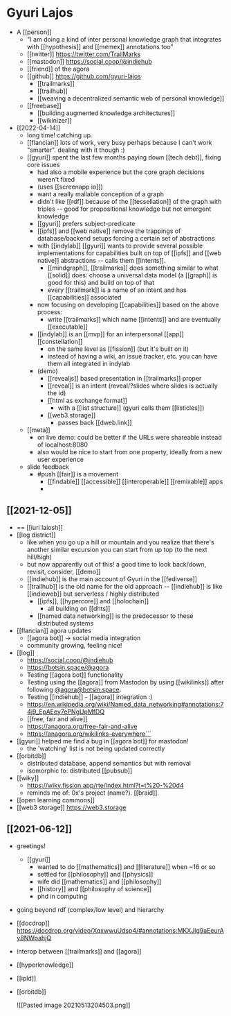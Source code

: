 # Gyuri Lajos
- A [[person]]
	- "I am doing a kind of inter personal knowledge graph that integrates with [[hypothesis]] and [[memex]] annotations too"
	- [[twitter]] https://twitter.com/TrailMarks
	- [[mastodon]] https://social.coop/@indiehub
	- [[friend]] of the agora
	- [[github]] https://github.com/gyuri-lajos
		- [[trailmarks]]
		- [[trailhub]]
		- [[weaving a decentralized semantic web of personal knowledge]]
	- [[freebase]]
		- [[building augmented knowledge architectures]]
		- [[wikinizer]]
- [[2022-04-14]]
	- long time! catching up.
	- [[flancian]] lots of work, very busy perhaps because I can't work "smarter". dealing with it though :)
	- [[gyuri]] spent the last few months paying down [[tech debt]], fixing core issues
		- had also a mobile experience but the core graph decisions weren't fixed
		- (uses [[screenapp io]])
		- want a really mallable conception of a graph
		- didn't like [[rdf]] because of the [[tessellation]] of the graph with triples -- good for propositional knowledge but not emergent knowledge
		- [[gyuri]] prefers subject-predicate
		- [[ipfs]] and [[web native]] remove the trappings of database/backend setups forcing a certain set of abstractions
		- with [[indylab]] [[gyuri]] wants to provide several possible implementations for capabilities built on top of [[ipfs]] and [[web native]] abstractions -- calls them [[intents]].
			- [[mindgraph]], [[trailmarks]] does something similar to what [[solid]] does: choose a universal data model (a [[graph]] is good for this) and build on top of that
			- every [[trailmark]] is a name of an intent and has [[capabilities]] associated
		- now focusing on developing [[capabilities]] based on the above process:
			- write [[trailmarks]] which name [[intents]] and are eventually [[executable]]
		- [[indylab]] is an [[mvp]] for an interpersonal [[app]] [[constellation]]
			- on the same level as [[fission]] (but it's built on it)
			- instead of having a wiki, an issue tracker, etc. you can have them all integrated in indylab
		- (demo)
			- [[revealjs]] based presentation in [[trailmarks]] proper
			- [[reveal]] is an intent (reveal/?slides where slides is actually the id)
			- [[html as exchange format]]
				- with a [[list structure]] (gyuri calls them [[listicles]])
			- [[web3.storage]]
				- passes back [[dweb.link]]
	- [[meta]]
		- on live demo: could be better if the URLs were shareable instead of localhost:8080
		- also would be nice to start from one property, ideally from a new user experience
	- slide feedback
		- #push [[fair]] is a movement
			- [[findable]] [[accessible]] [[interoperable]] [[remixable]] apps
			-
## [[2021-12-05]]
- == [[iuri laiosh]]
- [[leg district]]
	- like when you go up a hill or mountain and you realize that there's another similar excursion you can start from up top (to the next hill/high)
	- but now apparently out of this! a good time to look back/down, revisit, consider, [[demo]]
	- [[indiehub]] is the main account of Gyuri in the [[fediverse]]
	- [[trailhub]] is the old name for the old approach -- [[indiehub]] is like [[indieweb]] but serverless / highly distributed
		- [[ipfs]], [[hypercore]] and [[holochain]]
			- all building on [[dhts]]
		- [[named data networking]] is the predecessor to these distributed systems
- [[flancian]] agora updates
	- [[agora bot]] -> social media integration
	- community growing, feeling nice!
- [[log]]
	- https://social.coop/@indiehub
	- https://botsin.space/@agora
	- Testing [[agora bot]] functionality
	- Testing using the [[agora]] from Mastodon by using [[wikilinks]] after following @agora@botsin.space.
	- Testing [[indiehub]] - [[agora]] integration :)
	- https://en.wikipedia.org/wiki/Named_data_networking#annotations:74j9_EpAEey7ePNgUpMfDQ
	- [[free, fair and alive]]
	- https://anagora.org/free-fair-and-alive
	- https://anagora.org/wikilinks-everywhere```
- [[gyuri]] helped me find a bug in [[agora bot]] for mastodon!
	- the 'watching' list is not being updated correctly
- [[orbitdb]]
	- distributed database, append semantics but with removal
	- isomorphic to: distributed [[pubsub]]
- [[wiky]]
	- https://wiky.fission.app/rte/index.html?t=t%20-%20d4
	- reminds me of: 0x's project (name?). [[braid]].
- [[open learning commons]]
- [[web3 storage]] https://web3.storage
## [[2021-06-12]]
- greetings!
	- [[gyuri]]
		- wanted to do [[mathematics]] and [[literature]] when ~16 or so
		- settled for [[philosophy]] and [[physics]]
		- wife did [[mathematics]] and [[philosophy]]
		- [[history]] and [[philosophy of science]]
		- phd in computing
- going beyond rdf (complex/low level) and hierarchy
- [[docdrop]] https://docdrop.org/video/XqxwwuUdsp4/#annotations:MKXJlg9aEeurAy8NWpahjQ
- interop between [[trailmarks]] and [[agora]]
- [[hyperknowledge]]
- [[ipld]]
- [[orbitdb]]
  
  ![[Pasted image 20210513204503.png]]